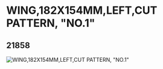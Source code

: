 # WING,182X154MM,LEFT,CUT PATTERN, "NO.1"
## 21858
![WING,182X154MM,LEFT,CUT PATTERN, "NO.1"](https://lc-www-live-s.legocdn.com/media/bricks/5/2/6120006.jpg)